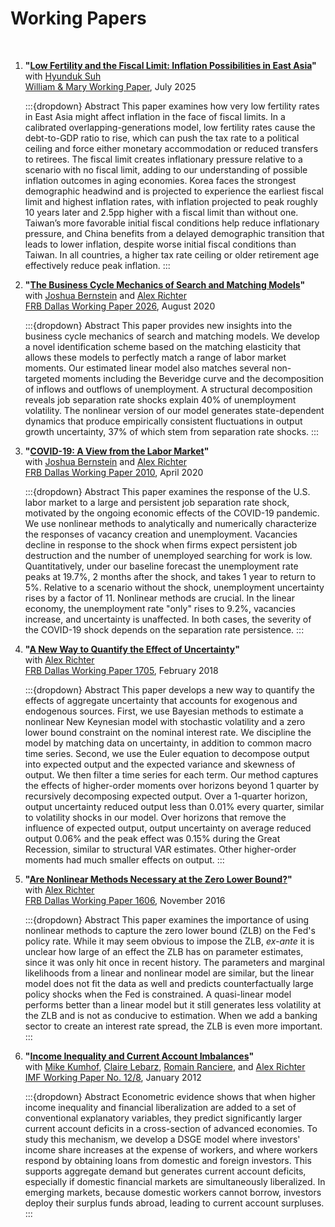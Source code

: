 # Working Papers
<br>

1. **"[Low Fertility and the Fiscal Limit: Inflation Possibilities in East Asia](papers/ST-low-fertility-inflation.pdf)"**  
with [Hyunduk Suh](https://sites.google.com/site/suhhyuniu)  
[William & Mary Working Paper](https://doi.org/10.21220/GH09-1662), July 2025

	:::{dropdown} Abstract
	This paper examines how very low fertility rates in East Asia might affect inflation in the face of fiscal limits. In a calibrated overlapping-generations model, low fertility rates cause the debt-to-GDP ratio to rise, which can push the tax rate to a political ceiling and force either monetary accommodation or reduced transfers to retirees. The fiscal limit creates inflationary pressure relative to a scenario with no fiscal limit, adding to our understanding of possible inflation outcomes in aging economies. Korea faces the strongest demographic headwind and is projected to experience the earliest fiscal limit and highest inflation rates, with inflation projected to peak roughly 10 years later and 2.5pp higher with a fiscal limit than without one. Taiwan’s more favorable initial fiscal conditions help reduce inflationary pressure, and China benefits from a delayed demographic transition that leads to lower inflation, despite worse initial fiscal conditions than Taiwan. In all countries, a higher tax rate ceiling or older retirement age effectively reduce peak inflation.
	:::


1. **"[The Business Cycle Mechanics of Search and Matching Models](papers/BRT-RBC-Mechanics.pdf)"**  
with [Joshua Bernstein](https://www.linkedin.com/in/joshua-bernstein-47baa332) and [Alex Richter](http://www.alexrichterecon.com/)  
[FRB Dallas Working Paper 2026](https://doi.org/10.24149/wp2026), August 2020

	:::{dropdown} Abstract
	This paper provides new insights into the business cycle mechanics of search and matching models. We develop a novel identification scheme based on the matching elasticity that allows these models to perfectly match a range of labor market moments. Our estimated linear model also matches several non-targeted moments including the Beveridge curve and the decomposition of inflows and outflows of unemployment. A structural decomposition reveals job separation rate shocks explain 40% of unemployment volatility. The nonlinear version of our model generates state-dependent dynamics that produce empirically consistent fluctuations in output growth uncertainty, 37% of which stem from separation rate shocks.
	:::


1. **"[COVID-19: A View from the Labor Market](papers/BRT-covid19.pdf)"**  
with [Joshua Bernstein](https://www.linkedin.com/in/joshua-bernstein-47baa332) and [Alex Richter](http://www.alexrichterecon.com/)  
[FRB Dallas Working Paper 2010](https://doi.org/10.24149/wp2010), April 2020

	:::{dropdown} Abstract
	This paper examines the response of the U.S. labor market to a large and persistent job separation rate shock, motivated by the ongoing economic effects of the COVID-19 pandemic. We use nonlinear methods to analytically and numerically characterize the responses of vacancy creation and unemployment. Vacancies decline in response to the shock when firms expect persistent job destruction and the number of unemployed searching for work is low. Quantitatively, under our baseline forecast the unemployment rate peaks at 19.7%, 2 months after the shock, and takes 1 year to return to 5%. Relative to a scenario without the shock, unemployment uncertainty rises by a factor of 11. Nonlinear methods are crucial. In the linear economy, the unemployment rate "only" rises to 9.2%, vacancies increase, and uncertainty is unaffected. In both cases, the severity of the COVID-19 shock depends on the separation rate persistence.
	:::


1. **"[A New Way to Quantify the Effect of Uncertainty](papers/RT_macro_uncertainty.pdf)"**  
with [Alex Richter](http://www.alexrichterecon.com/)  
[FRB Dallas Working Paper 1705](https://doi.org/10.24149/wp1705r1), February 2018

	:::{dropdown} Abstract
	This paper develops a new way to quantify the effects of aggregate uncertainty that accounts for exogenous and endogenous sources. First, we use Bayesian methods to estimate a nonlinear New Keynesian model with stochastic volatility and a zero lower bound constraint on the nominal interest rate. We discipline the model by matching data on uncertainty, in addition to common macro time series. Second, we use the Euler equation to decompose output into expected output and the expected variance and skewness of output. We then filter a time series for each term. Our method captures the effects of higher-order moments over horizons beyond 1 quarter by recursively decomposing expected output. Over a 1-quarter horizon, output uncertainty reduced output less than 0.01% every quarter, similar to volatility shocks in our model. Over horizons that remove the influence of expected output, output uncertainty on average reduced output 0.06% and the peak effect was 0.15% during the Great Recession, similar to structural VAR estimates. Other higher-order moments had much smaller effects on output.
	:::


1. **"[Are Nonlinear Methods Necessary at the Zero Lower Bound?](papers/RT_NonlinearMethods.pdf)"**  
with [Alex Richter](http://www.alexrichterecon.com/)  
[FRB Dallas Working Paper 1606](https://www.dallasfed.org/research/papers/2016/wp1606), November 2016

	:::{dropdown} Abstract
	This paper examines the importance of using nonlinear methods to capture the zero lower bound (ZLB) on the Fed's policy rate. While it may seem obvious to impose the ZLB, <i>ex-ante</i> it is unclear how large of an effect the ZLB has on parameter estimates, since it was only hit once in recent history. The parameters and marginal likelihoods from a linear and nonlinear model are similar, but the linear model does not fit the data as well and predicts counterfactually large policy shocks when the Fed is constrained. A quasi-linear model performs better than a linear model but it still generates less volatility at the ZLB and is not as conducive to estimation. When we add a banking sector to create an interest rate spread, the ZLB is even more important.
	:::


1. **"[Income Inequality and Current Account Imbalances](papers/KLRRT_Inequality.pdf)"**  
with [Mike Kumhof](http://michaelkumhof.weebly.com/), [Claire Lebarz](https://www.linkedin.com/in/clairelebarz/), [Romain Ranciere](https://rranciere.academia.edu/), and [Alex Richter](http://www.alexrichterecon.com/)  
[IMF Working Paper No. 12/8](https://doi.org/10.5089/9781463930578.001), January 2012

	:::{dropdown} Abstract
	Econometric evidence shows that when higher income inequality and financial liberalization are added to a set of conventional explanatory variables, they predict significantly larger current account deficits in a cross-section of advanced economies. To study this mechanism, we develop a DSGE model where investors' income share increases at the expense of workers, and where workers respond by obtaining loans from domestic and foreign investors. This supports aggregate demand but generates current account deficits, especially if domestic financial markets are simultaneously liberalized. In emerging markets, because domestic workers cannot borrow, investors deploy their surplus funds abroad, leading to current account surpluses.
	:::
